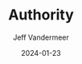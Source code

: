 ---
title: Authority
book: authority
author: Jeff Vandermeer
kindle: false
spoilers: false
date: 2024-01-23
---